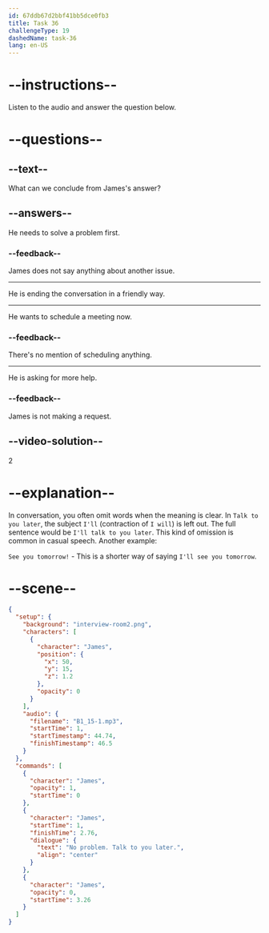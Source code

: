 ```yaml
---
id: 67ddb67d2bbf41bb5dce0fb3
title: Task 36
challengeType: 19
dashedName: task-36
lang: en-US
---
```


<!-- (Audio) James: No problem. Talk to you later. -->

# --instructions--

Listen to the audio and answer the question below.

# --questions--

## --text--

What can we conclude from James's answer?

## --answers--

He needs to solve a problem first.

### --feedback--

James does not say anything about another issue.

---

He is ending the conversation in a friendly way.

---

He wants to schedule a meeting now.

### --feedback--

There's no mention of scheduling anything.

---

He is asking for more help.

### --feedback--

James is not making a request.

## --video-solution--

2

# --explanation--

In conversation, you often omit words when the meaning is clear. In `Talk to you later`, the subject `I'll` (contraction of `I will`) is left out. The full sentence would be `I'll talk to you later`. This kind of omission is common in casual speech. Another example:

`See you tomorrow!` - This is a shorter way of saying `I'll see you tomorrow`.

# --scene--

```json
{
  "setup": {
    "background": "interview-room2.png",
    "characters": [
      {
        "character": "James",
        "position": {
          "x": 50,
          "y": 15,
          "z": 1.2
        },
        "opacity": 0
      }
    ],
    "audio": {
      "filename": "B1_15-1.mp3",
      "startTime": 1,
      "startTimestamp": 44.74,
      "finishTimestamp": 46.5
    }
  },
  "commands": [
    {
      "character": "James",
      "opacity": 1,
      "startTime": 0
    },
    {
      "character": "James",
      "startTime": 1,
      "finishTime": 2.76,
      "dialogue": {
        "text": "No problem. Talk to you later.",
        "align": "center"
      }
    },
    {
      "character": "James",
      "opacity": 0,
      "startTime": 3.26
    }
  ]
}
```
